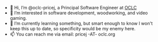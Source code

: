- 👋 Hi, I’m @oclc-pricej, a Principal Software Engineer at [OCLC](https://oclc.org)
- 👀 I’m interested in software development, woodworking, and video gaming.
- 🌱 I’m currently learning something, but smart enough to know I won't keep this up to date, so specificity would be my enemy here.
- 📫 You can reach me via email: pricej -AT- oclc.org

<!---
oclc-pricej/oclc-pricej is a ✨ special ✨ repository because its `README.md` (this file) appears on your GitHub profile.
You can click the Preview link to take a look at your changes.
--->
